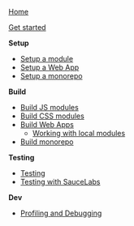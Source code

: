 [Home](./)

[Get started](./Get-started)

**Setup**

* [Setup a module](./Setup-a-module)
* [Setup a Web App](./Setup-a-WebApp)
* [Setup a monorepo](./Setup-a-monorepo)

**Build**

* [Build JS modules](./Build-js-modules)
* [Build CSS modules](./Build-css-modules)
* [Build Web Apps](./Build-WebApps)
  * [Working with local modules](./Working-with-local-modules)
* [Build monorepo](./Build-monorepo)

**Testing**

* [Testing](./Testing)
* [Testing with SauceLabs](./Testing-with-SauceLabs)

**Dev**

* [Profiling and Debugging](./Profiling-and-Debugging)
